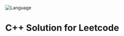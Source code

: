 ![Language](https://img.shields.io/badge/Language-C%2B%2B-blue.svg?logo=C%2B%2B&logoColor=yellow)

# C++ Solution for Leetcode
